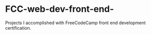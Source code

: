 # FCC-web-dev-front-end-
Projects I accomplished with FreeCodeCamp front end development certification.
